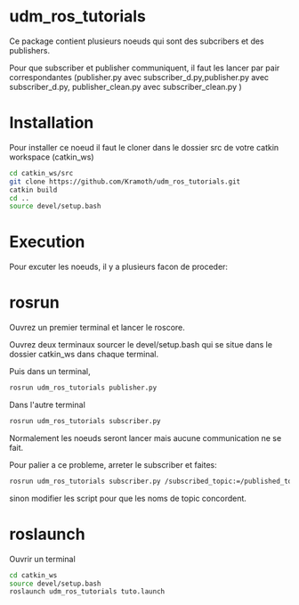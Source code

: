 # udm_ros_tutorials

Ce package contient plusieurs noeuds qui sont des subcribers et des publishers.

Pour que subscriber et publisher communiquent, il faut les lancer par pair correspondantes (publisher.py avec subscriber_d.py,publisher.py avec subscriber_d.py, publisher_clean.py avec subscriber_clean.py )

# Installation

Pour installer ce noeud il faut le cloner dans le dossier src de votre catkin workspace (catkin_ws)

```sh
cd catkin_ws/src
git clone https://github.com/Kramoth/udm_ros_tutorials.git
catkin build
cd ..
source devel/setup.bash
```

# Execution

Pour excuter les noeuds, il y a plusieurs facon de proceder:

# rosrun
Ouvrez un premier terminal et lancer le roscore.

Ouvrez deux terminaux sourcer le devel/setup.bash qui se situe dans le dossier catkin_ws dans chaque terminal.

Puis dans un terminal,

```sh
rosrun udm_ros_tutorials publisher.py
```
Dans l'autre terminal

```sh
rosrun udm_ros_tutorials subscriber.py
```
Normalement les noeuds seront lancer mais aucune communication ne se fait.

Pour palier a ce probleme, arreter le subscriber et faites:

```sh
rosrun udm_ros_tutorials subscriber.py /subscribed_topic:=/published_topic
```
sinon modifier les script pour que les noms de topic concordent.
# roslaunch

Ouvrir un terminal

```sh
cd catkin_ws
source devel/setup.bash
roslaunch udm_ros_tutorials tuto.launch
```
